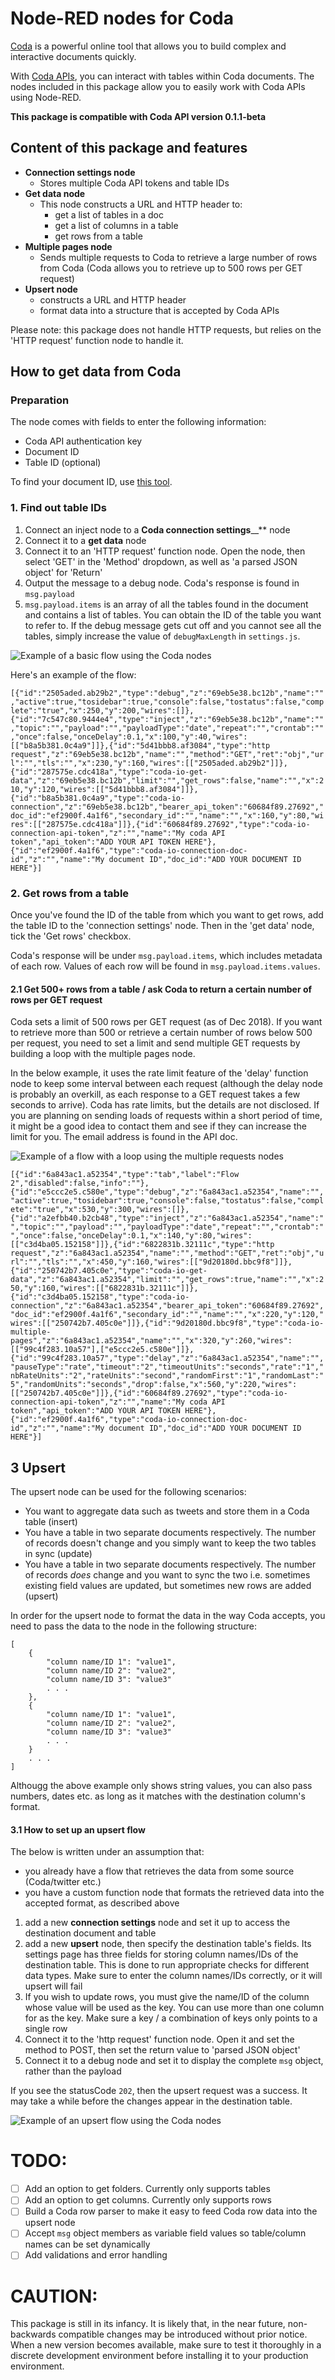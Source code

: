 # Node-RED nodes for Coda

[Coda](https://coda.io/ "Coda") is a powerful online tool that allows you to build complex and interactive documents quickly.

With [Coda APIs](https://coda.io/developers/apis/v1beta1 "coda.io APIs"), you can interact with tables within Coda documents. The nodes included in this package allow you to easily work with Coda APIs using Node-RED.

**This package is compatible with Coda API version 0.1.1-beta**

## Content of this package and features

  - **Connection settings node**
    - Stores multiple Coda API tokens and table IDs
  - **Get data node**
    - This node constructs a URL and HTTP header to:
      - get a list of tables in a doc
      - get a list of columns in a table
      - get rows from a table
  - **Multiple pages node**
    - Sends multiple requests to Coda to retrieve a large number of rows from Coda (Coda allows you to retrieve up to 500 rows per GET request)
  - **Upsert node**
    - constructs a URL and HTTP header
    - format data into a structure that is accepted by Coda APIs

Please note: this package does not handle HTTP requests, but relies on the 'HTTP request' function node to handle it.

## How to get data from Coda
### Preparation
The node comes with fields to enter the following information:
  - Coda API authentication key
  - Document ID
  - Table ID (optional)

To find your document ID, use [this tool](https://coda.io/developers/apis/v1beta1#doc-ids).

### 1. Find out table IDs
1. Connect an inject node to a **Coda connection settings**__** node
2. Connect it to a **get data** node
3. Connect it to an 'HTTP request' function node. Open the node, then select 'GET' in the 'Method' dropdown, as well as 'a parsed JSON object' for 'Return'
4. Output the message to a debug node. Coda's response is found in `msg.payload`
5. `msg.payload.items` is an array of all the tables found in the document and contains a list of tables. You can obtain the ID of the table you want to refer to. If the debug message gets cut off and you cannot see all the tables, simply increase the value of `debugMaxLength` in `settings.js`.

![Example of a basic flow using the Coda nodes](./doc/images/flow_basic.jpg)

Here's an example of the flow:

```[{"id":"2505aded.ab29b2","type":"debug","z":"69eb5e38.bc12b","name":"","active":true,"tosidebar":true,"console":false,"tostatus":false,"complete":"true","x":250,"y":200,"wires":[]},{"id":"7c547c80.9444e4","type":"inject","z":"69eb5e38.bc12b","name":"","topic":"","payload":"","payloadType":"date","repeat":"","crontab":"","once":false,"onceDelay":0.1,"x":100,"y":40,"wires":[["b8a5b381.0c4a9"]]},{"id":"5d41bbb8.af3084","type":"http request","z":"69eb5e38.bc12b","name":"","method":"GET","ret":"obj","url":"","tls":"","x":230,"y":160,"wires":[["2505aded.ab29b2"]]},{"id":"287575e.cdc418a","type":"coda-io-get-data","z":"69eb5e38.bc12b","limit":"","get_rows":false,"name":"","x":210,"y":120,"wires":[["5d41bbb8.af3084"]]},{"id":"b8a5b381.0c4a9","type":"coda-io-connection","z":"69eb5e38.bc12b","bearer_api_token":"60684f89.27692","doc_id":"ef2900f.4a1f6","secondary_id":"","name":"","x":160,"y":80,"wires":[["287575e.cdc418a"]]},{"id":"60684f89.27692","type":"coda-io-connection-api-token","z":"","name":"My coda API token","api_token":"ADD YOUR API TOKEN HERE"},{"id":"ef2900f.4a1f6","type":"coda-io-connection-doc-id","z":"","name":"My document ID","doc_id":"ADD YOUR DOCUMENT ID HERE"}]```


### 2. Get rows from a table
Once you've found the ID of the table from which you want to get rows, add the table ID to the 'connection settings' node. Then in the 'get data' node, tick the 'Get rows' checkbox.

Coda's response will be under `msg.payload.items`, which includes metadata of each row. Values of each row will be found in `msg.payload.items.values`.

#### 2.1 Get 500+ rows from a table / ask Coda to return a certain number of rows per GET request
Coda sets a limit of 500 rows per GET request (as of Dec 2018). If you want to retrieve more than 500 or retrieve a certain number of rows below 500 per request, you need to set a limit and send multiple GET requests by building a loop with the multiple pages node.

In the below example, it uses the rate limit feature of the 'delay' function node to keep some interval between each request (although the delay node is probably an overkill, as each response to a GET request takes a few seconds to arrive). Coda has rate limits, but the details are not disclosed. If you are planning on sending loads of requests within a short period of time, it might be a good idea to contact them and see if they can increase the limit for you. The email address is found in the API doc.

![Example of a flow with a loop using the multiple requests nodes](./doc/images/flow_multiple_requests.jpg)

```[{"id":"6a843ac1.a52354","type":"tab","label":"Flow 2","disabled":false,"info":""},{"id":"e5ccc2e5.c580e","type":"debug","z":"6a843ac1.a52354","name":"","active":true,"tosidebar":true,"console":false,"tostatus":false,"complete":"true","x":530,"y":300,"wires":[]},{"id":"a2efbb40.b2cb48","type":"inject","z":"6a843ac1.a52354","name":"","topic":"","payload":"","payloadType":"date","repeat":"","crontab":"","once":false,"onceDelay":0.1,"x":140,"y":80,"wires":[["c3d4ba05.152158"]]},{"id":"6822831b.32111c","type":"http request","z":"6a843ac1.a52354","name":"","method":"GET","ret":"obj","url":"","tls":"","x":450,"y":160,"wires":[["9d20180d.bbc9f8"]]},{"id":"250742b7.405c0e","type":"coda-io-get-data","z":"6a843ac1.a52354","limit":"","get_rows":true,"name":"","x":250,"y":160,"wires":[["6822831b.32111c"]]},{"id":"c3d4ba05.152158","type":"coda-io-connection","z":"6a843ac1.a52354","bearer_api_token":"60684f89.27692","doc_id":"ef2900f.4a1f6","secondary_id":"","name":"","x":220,"y":120,"wires":[["250742b7.405c0e"]]},{"id":"9d20180d.bbc9f8","type":"coda-io-multiple-pages","z":"6a843ac1.a52354","name":"","x":320,"y":260,"wires":[["99c4f283.10a57"],["e5ccc2e5.c580e"]]},{"id":"99c4f283.10a57","type":"delay","z":"6a843ac1.a52354","name":"","pauseType":"rate","timeout":"2","timeoutUnits":"seconds","rate":"1","nbRateUnits":"2","rateUnits":"second","randomFirst":"1","randomLast":"5","randomUnits":"seconds","drop":false,"x":560,"y":220,"wires":[["250742b7.405c0e"]]},{"id":"60684f89.27692","type":"coda-io-connection-api-token","z":"","name":"My coda API token","api_token":"ADD YOUR API TOKEN HERE"},{"id":"ef2900f.4a1f6","type":"coda-io-connection-doc-id","z":"","name":"My document ID","doc_id":"ADD YOUR DOCUMENT ID HERE"}]```

## 3 Upsert
The upsert node can be used for the following scenarios:
- You want to aggregate data such as tweets and store them in a Coda table (insert)
- You have a table in two separate documents respectively. The number of records doesn't change and you simply want to keep the two tables in sync (update)
- You have a table in two separate documents respectively. The number of records *does* change and you want to sync the two i.e. sometimes existing field values are updated, but sometimes new rows are added (upsert)

In order for the upsert node to format the data in the way Coda accepts, you need to pass the data to the node in the following structure:
```
[
    {
        "column name/ID 1": "value1",
        "column name/ID 2": "value2",
        "column name/ID 3": "value3"
        . . .
    },
    {
        "column name/ID 1": "value1",
        "column name/ID 2": "value2",
        "column name/ID 3": "value3"
        . . .
    }
    . . .
]
```
Althougg the above example only shows string values, you can also pass numbers, dates etc. as long as it matches with the destination column's format.

#### 3.1 How to set up an upsert flow

The below is written under an assumption that:
- you already have a flow that retrieves the data from some source (Coda/twitter etc.)
- you have a custom function node that formats the retrieved data into the accepted format, as described above

1. add a new **connection settings** node and set it up to access the destination document and table
2. add a new **upsert** node, then specify the destination table's fields. Its settings page has three fields for storing column names/IDs of the destination table. This is done to run appropriate checks for different data types. Make sure to enter the column names/IDs correctly, or it will upsert will fail
3. If you wish to update rows, you must give the name/ID of the column whose value will be used as the key. You can use more than one column for as the key. Make sure a key / a combination of keys only points to a single row
4. Connect it to the 'http request' function node. Open it and set the method to POST, then set the return value to 'parsed JSON object'
5. Connect it to a debug node and set it to display the complete `msg` object, rather than the payload

If you see the statusCode `202`, then the upsert request was a success. It may take a while before the changes appear in the destination table.

![Example of an upsert flow using the Coda nodes](./doc/images/flow_upsert.jpg)

# TODO:
- [ ] Add an option to get folders. Currently only supports tables
- [ ] Add an option to get columns. Currently only supports rows
- [ ] Build a Coda row parser to make it easy to feed Coda row data into the upsert node
- [ ] Accept `msg` object members as variable field values so table/column names can be set dynamically
- [ ] Add validations and error handling

# CAUTION:
This package is still in its infancy. It is likely that, in the near future, non-backwards compatible changes may be introduced without prior notice. When a new version becomes available, make sure to test it thoroughly in a discrete development environment before installing it to your production environment.
